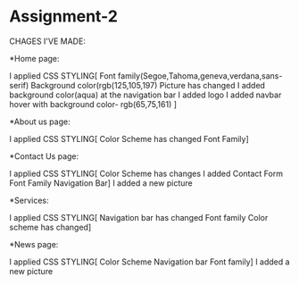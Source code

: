 # Assignment-2 

CHAGES I'VE MADE:

*Home page:

I applied CSS STYLING[
Font family(Segoe,Tahoma,geneva,verdana,sans-serif)
Background color(rgb(125,105,197)
Picture has changed
I added background color(aqua) at the navigation bar
I added logo
I added navbar hover with background color- rgb(65,75,161)
]

*About us page:

I applied CSS STYLING[
Color Scheme has changed
Font Family]


*Contact Us page:

I applied CSS STYLING[
Color Scheme has changes
I added Contact Form 
Font Family
Navigation Bar]
I added a new picture



*Services:

I applied CSS STYLING[
Navigation bar has changed
Font family
Color scheme has changed]

*News page:

I applied CSS STYLING[
Color Scheme
Navigation bar
Font family]
I added a new picture


